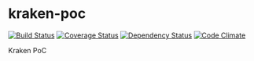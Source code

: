 # kraken-poc
[![Build Status](https://travis-ci.org/baldercm/kraken-poc.svg?branch=master)](https://travis-ci.org/baldercm/kraken-poc)
[![Coverage Status](https://coveralls.io/repos/baldercm/kraken-poc/badge.svg?branch=master)](https://coveralls.io/r/baldercm/kraken-poc?branch=master)
[![Dependency Status](https://david-dm.org/baldercm/kraken-poc.svg)](https://david-dm.org/baldercm/kraken-poc)
[![Code Climate](https://codeclimate.com/github/baldercm/kraken-poc/badges/gpa.svg)](https://codeclimate.com/github/baldercm/kraken-poc)

Kraken PoC
